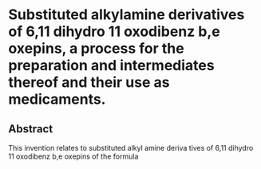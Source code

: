 # Substituted alkylamine derivatives of 6,11 dihydro 11 oxodibenz b,e oxepins, a process for the preparation and intermediates thereof and their use as medicaments.

## Abstract
This invention relates to substituted alkyl amine deriva tives of 6,11 dihydro 11 oxodibenz b,e oxepins of the formula